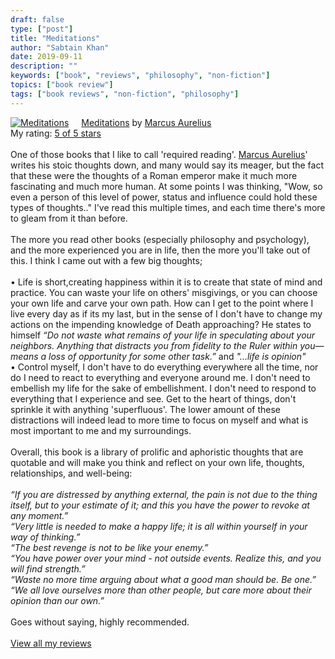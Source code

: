 ```yaml
---
draft: false
type: ["post"]
title: "Meditations"
author: "Sabtain Khan"
date: 2019-09-11
description: ""
keywords: ["book", "reviews", "philosophy", "non-fiction"]
topics: ["book review"]
tags: ["book reviews", "non-fiction", "philosophy"]
---
```


<a href="https://www.goodreads.com/book/show/30659.Meditations" style="float: left; padding-right: 20px"><img border="0" alt="Meditations" src="https://i.gr-assets.com/images/S/compressed.photo.goodreads.com/books/1421618636l/30659._SX98_.jpg" /></a><a href="https://www.goodreads.com/book/show/30659.Meditations">Meditations</a> by <a href="https://www.goodreads.com/author/show/17212.Marcus_Aurelius">Marcus Aurelius</a><br/>
My rating: <a href="https://www.goodreads.com/review/show/2963756428">5 of 5 stars</a><br /><br />
One of those books that I like to call 'required reading'. <a href="https://www.goodreads.com/author/show/17212.Marcus_Aurelius" title="Marcus Aurelius" rel="nofollow">Marcus Aurelius</a>' writes his stoic thoughts down, and many would say its meager, but the fact that these were the thoughts of a Roman emperor make it much more fascinating and much more human. At some points I was thinking, "Wow, so even a person of this level of power, status and influence could hold these types of thoughts.." I've read this multiple times, and each time there's more to gleam from it than before.<br /><br />The more you read other books (especially philosophy and psychology), and the more experienced you are in life, then the more you'll take out of this. I think I came out with a few big thoughts;<br /><br />• Life is short,creating happiness within it is to create that state of mind and practice. You can waste your life on others' misgivings, or you can choose your own life and carve your own path. How can I get to the point where I live every day as if its my last, but in the sense of I don't have to change my actions on the impending knowledge of Death approaching? He states to himself <i>“Do not waste what remains of your life in speculating about your neighbors. Anything that distracts you from fidelity to the Ruler within you— means a loss of opportunity for some other task.”</i> and <i>"...life is opinion"</i><br />• Control myself, I don't have to do everything everywhere all the time, nor do I need to react to everything and everyone around me. I don't need to embellish my life for the sake of embellishment. I don't need to respond to everything that I experience and see. Get to the heart of things, don't sprinkle it with anything 'superfluous'. The lower amount of these distractions will indeed lead to more time to focus on myself and what is most important to me and my surroundings.<br /><br />Overall, this book is a library of prolific and aphoristic thoughts that are quotable and will make you think and reflect on your own life, thoughts, relationships, and well-being:<br /><br /><i>“If you are distressed by anything external, the pain is not due to the thing itself, but to your estimate of it; and this you have the power to revoke at any moment.” </i><br /><i>“Very little is needed to make a happy life; it is all within yourself in your way of thinking.” </i><br /><i>“The best revenge is not to be like your enemy.” </i><br /><i>“You have power over your mind - not outside events. Realize this, and you will find strength.”</i><br /><i>“Waste no more time arguing about what a good man should be. Be one.”</i><br /><i>“We all love ourselves more than other people, but care more about their opinion than our own.”</i><br /><br />Goes without saying, highly recommended.
<br/><br/>
<a href="https://www.goodreads.com/review/list/19015356-sabtain-khan">View all my reviews</a>
